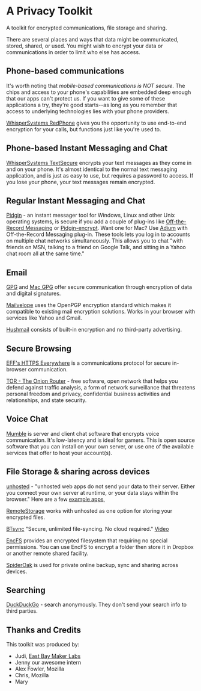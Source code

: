 A Privacy Toolkit
================

A toolkit for encrypted communications, file storage and sharing.

There are several places and ways that data might be communicated, stored, shared, or used. You might wish to encrypt your data or communications in order to limit who else has access. 

## Phone-based communications ##

It's worth noting that *mobile-based communications is NOT secure.* The chips and access to your phone's capabilities are embedded deep enough that our apps can't protect us. If you want to give some of these applications a try, they're good starts--as long as you remember that access to underlying technologies lies with your phone providers.

[WhisperSystems RedPhone](https://whispersystems.org/) gives you the opportunity to use end-to-end encryption for your calls, but functions just like you're used to.

## Phone-based Instant Messaging and Chat ##

[WhisperSystems TextSecure](https://whispersystems.org/) encrypts your text messages as they come in and on your phone. It's almost identical to the normal text messaging application, and is just as easy to use, but requires a password to access. If you lose your phone, your text messages remain encrypted.

## Regular Instant Messaging and Chat ##

[Pidgin](https://pidgin.im/) - an instant messager tool for Windows, Linux and other Unix operating systems, is secure if you add a couple of plug-ins like [Off-the-Record Messaging](http://www.cypherpunks.ca/otr/) or [Pidgin-encrypt](http://pidgin-encrypt.sourceforge.net/). Want one for Mac? Use [Adium](https://adium.im/) with Off-the-Record Messaging plug-in. These tools lets you log in to accounts on multiple chat networks simultaneously. This allows you to chat "with friends on MSN, talking to a friend on Google Talk, and sitting in a Yahoo chat room all at the same time." 

    
## Email ##

[GPG](https://www.gnupg.org/) and [Mac  GPG](https://gpgtools.org/) offer secure communication through encryption of data and digital signatures.

[Mailvelope](http://www.mailvelope.com/) uses the OpenPGP encryption standard which makes it compatible to existing mail encryption solutions. Works in your browser with services like Yahoo and Gmail.

[Hushmail](https://www.hushmail.com/about/) consists of built-in encryption and no third-party advertising.

## Secure Browsing ##

[EFF's HTTPS Everywhere](https://www.eff.org/https-everywhere) is a communications protocol for secure in-browser communication.

[TOR - The Onion Router](https://www.torproject.org/) - free software, open network that helps you defend against traffic analysis, a form of network surveillance that threatens personal freedom and privacy, confidential business activities and relationships, and state security.


## Voice Chat ##

[Mumble](https://mumble.sourceforge.net/) is server and client chat software that encrypts voice communication. It's low-latency and is ideal for gamers. This is open source software that you can install on your own server, or use one of the available services that offer to host your account(s).

## File Storage & sharing across devices ##

[unhosted](https://unhosted.org) - "unhosted web apps do not send your data to their server. Either you connect your own server at runtime, or your data stays within the browser." Here are a few [example apps](https://unhosted.org/apps/), 

[RemoteStorage](http://remotestorage.io/) works with unhosted as one option for storing your encrypted files. 

[BTsync](http://www.bittorrent.com/sync/downloads) "Secure, unlimited file-syncing. No cloud required." [Video](https://www.youtube.com/watch?v=044jIZfnyqQ)

[EncFS](http://www.arg0.net/encfs) provides an encrypted filesystem that requiring no special permissions. You can use EncFS to encrypt a folder then store it in Dropbox or another remote shared facility.

[SpiderOak](http://spideroak.com) is used for private online backup, sync and sharing across devices.

## Searching ##

[DuckDuckGo](https://duckduckgo.com) - search anonymously. They don't send your search info to third parties.


## Thanks and Credits ##

This toolkit was produced by:
* Judi, [East Bay Maker Labs](https://ebmakerlabs.com)
* Jenny our awesome intern
* Alex Fowler, Mozilla
* Chris, Mozilla
* Mary
